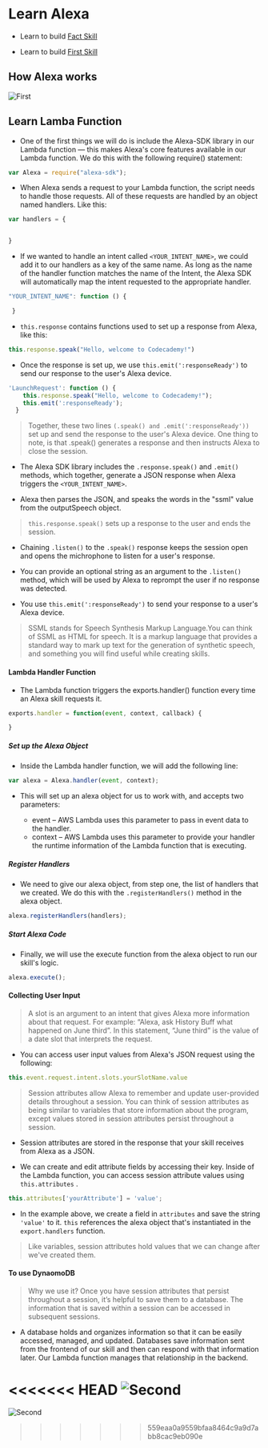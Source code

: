 # Learn Alexa

* Learn to build [Fact Skill](https://learn.amazonfutureengineer.com/alexa/fact-skill/#/tasks/3)

* Learn to build [First Skill](https://www.codecademy.com/courses/learn-alexa-skills-kit/lessons/intro-to-alexa/exercises/connect-lambda-arn?action=resume_content_item&course_redirect=learn-alexa)

## How Alexa works

![First](https://raw.githubusercontent.com/mittalprince/Everyday-Stuff/master/Alexa/images/alexa.png)

## Learn Lamba Function

* One of the first things we will do is include the Alexa-SDK library in our Lambda function — this makes Alexa's core features available in our Lambda function. We do this with the following require() statement:

```js
var Alexa = require("alexa-sdk");
```
* When Alexa sends a request to your Lambda function, the script needs to handle those requests. All of these requests are handled by an object named handlers. Like this:

```js
var handlers = {


}
```

* If we wanted to handle an intent called `<YOUR_INTENT_NAME>`, we could add it to our handlers as a key of the same name. As long as the name of the handler function matches the name of the Intent, the Alexa SDK will automatically map the intent requested to the appropriate handler.

```js
"YOUR_INTENT_NAME": function () {

 }
```

* `this.response` contains functions used to set up a response from Alexa, like this:

```js
this.response.speak("Hello, welcome to Codecademy!")
```
* Once the response is set up, we use `this.emit(':responseReady')` to send our response to the user's Alexa device.

```js
'LaunchRequest': function () {
    this.response.speak("Hello, welcome to Codecademy!");
    this.emit(':responseReady');
  }
```
> Together, these two lines `(.speak() and .emit(':responseReady'))` set up and send the response to the user's Alexa device. One thing to note, is that .speak() generates a response and then instructs Alexa to close the session.

* The Alexa SDK library includes the `.response.speak()` and `.emit()` methods, which together, generate a JSON response when Alexa triggers the `<YOUR_INTENT_NAME>`.

* Alexa then parses the JSON, and speaks the words in the "ssml" value from the outputSpeech object.

> `this.response.speak()` sets up a response to the user and ends the session.

* Chaining `.listen()` to the `.speak()` response keeps the session open and opens the michrophone to listen for a user's response.

* You can provide an optional string as an argument to the `.listen()` method, which will be used by Alexa to reprompt the user if no response was detected.

* You use `this.emit(':responseReady')` to send your response to a user's Alexa device.

> SSML stands for Speech Synthesis Markup Language.You can think of SSML as HTML for speech. It is a markup language that provides a standard way to mark up text for the generation of synthetic speech, and something you will find useful while creating skills. 

#### Lambda Handler Function 

* The Lambda function triggers the exports.handler() function every time an Alexa skill requests it.

```js
exports.handler = function(event, context, callback) {

}
```

##### Set up the Alexa Object

* Inside the Lambda handler function, we will add the following line: 
```js 
var alexa = Alexa.handler(event, context);
```
* This will set up an alexa object for us to work with, and accepts two parameters:

    * event – AWS Lambda uses this parameter to pass in event data to the handler.
    * context – AWS Lambda uses this parameter to provide your handler the runtime information of the Lambda function that is executing.

##### Register Handlers

* We need to give our alexa object, from step one, the list of handlers that we created. We do this with the `.registerHandlers()` method in the alexa object.

```js 
alexa.registerHandlers(handlers);
```
##### Start Alexa Code

* Finally, we will use the execute function from the alexa object to run our skill's logic.

```js
alexa.execute();
```
#### Collecting User Input

>A slot is an argument to an intent that gives Alexa more information about that request. For example: “Alexa, ask History Buff what happened on June third”. In this statement, “June third” is the value of a date slot that interprets the request.

* You can access user input values from Alexa's JSON request using the following:

```js
this.event.request.intent.slots.yourSlotName.value
```
> Session attributes allow Alexa to remember and update user-provided details throughout a session. You can think of session attributes as being similar to variables that store information about the program, except values stored in session attributes persist throughout a session. 

* Session attributes are stored in the response that your skill receives from Alexa as a JSON.

* We can create and edit attribute fields by accessing their key. Inside of the Lambda function, you can access session attribute values using `this.attributes` .

```js
this.attributes['yourAttribute'] = 'value';
```

* In the example above, we create a field in `attributes` and save the string `'value'` to it. `this` references the alexa object that's instantiated in the `export.handlers` function.

> Like variables, session attributes hold values that we can change after we've created them.

#### To use DynaomoDB 

> Why we use it? Once you have session attributes that persist throughout a session, it’s helpful to save them to a database. The information that is saved within a session can be accessed in subsequent sessions.

* A database holds and organizes information so that it can be easily accessed, managed, and updated. Databases save information sent from the frontend of our skill and then can respond with that information later. Our Lambda function manages that relationship in the backend.

<<<<<<< HEAD
![Second](https://raw.githubusercontent.com/mittalprince/Everyday-Stuff/master/Alexa/images/dynamoDB.png)
=======
![Second](https://raw.githubusercontent.com/mittalprince/Everyday-Stuff/master/Alexa/images/dynaomoDB.png)
>>>>>>> 559eaa0a9559bfaa8464c9a9d7abb8cac9eb090e
